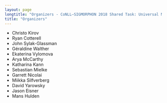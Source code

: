 ```yaml
---
layout: page
longtitle: "Organizers - CoNLL–SIGMORPHON 2018 Shared Task: Universal Morphological Reinflection"
title: "Organizers"
---
```


- Christo Kirov
- Ryan Cotterell
- John Sylak-Glassman
- Géraldine Walther
- Ekaterina Vylomova
- Arya McCarthy
- Katharina Kann
- Sebastian Mielke
- Garrett Nicolai
- Miikka Silfverberg
- David Yarowsky
- Jason Eisner
- Mans Hulden
